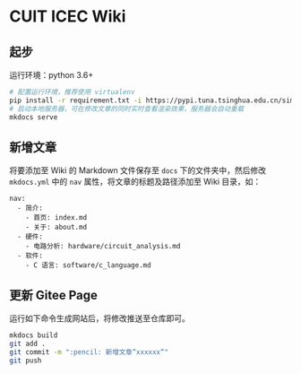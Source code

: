 # CUIT ICEC Wiki

## 起步

运行环境：python 3.6+

```sh
# 配置运行环境，推荐使用 virtualenv
pip install -r requirement.txt -i https://pypi.tuna.tsinghua.edu.cn/simple
# 启动本地服务器，可在修改文章的同时实时查看渲染效果，服务器会自动重载
mkdocs serve
```

## 新增文章

将要添加至 Wiki 的 Markdown 文件保存至 `docs` 下的文件夹中，然后修改 `mkdocs.yml` 中的 `nav` 属性，将文章的标题及路径添加至 Wiki 目录，如：

```ymal
nav:
  - 简介:
    - 首页: index.md
    - 关于: about.md
  - 硬件:
    - 电路分析: hardware/circuit_analysis.md
  - 软件:
    - C 语言: software/c_language.md
```

## 更新 Gitee Page

运行如下命令生成网站后，将修改推送至仓库即可。

```sh
mkdocs build
git add .
git commit -m ":pencil: 新增文章“xxxxxx“"
git push
```